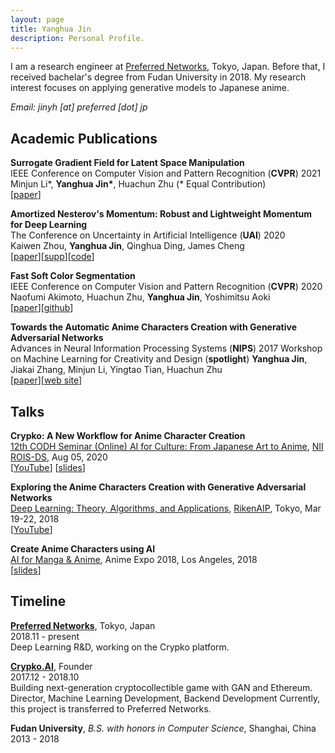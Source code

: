 ```yaml
---
layout: page
title: Yanghua Jin
description: Personal Profile.
---
```

I am a research engineer at [Preferred Networks](https://www.preferred-networks.jp), Tokyo, Japan. Before that, I received bachelar's degree from Fudan University in 2018.
My research interest focuses on applying generative models to Japanese anime.

*Email: jinyh [at] preferred [dot] jp*


## Academic Publications  
**Surrogate Gradient Field for Latent Space Manipulation**  
IEEE Conference on Computer Vision and Pattern Recognition (**CVPR**) 2021  
Minjun Li\*, **Yanghua Jin\***, Huachun Zhu (* Equal Contribution)    
[[paper](https://arxiv.org/abs/2104.09065)]


**Amortized Nesterov's Momentum: Robust and Lightweight Momentum for Deep Learning**  
The Conference on Uncertainty in Artificial Intelligence (**UAI**) 2020  
Kaiwen Zhou, **Yanghua Jin**, Qinghua Ding, James Cheng  
[[paper](http://www.auai.org/uai2020/proceedings/108_main_paper.pdf)][[supp](http://www.auai.org/uai2020/proceedings/108_supp.pdf)][[code](https://drive.google.com/file/d/1S-epbDEOHIMwkdkuRolhvDWGA6QjhvaV/view?usp=sharing)]

**Fast Soft Color Segmentation**  
IEEE Conference on Computer Vision and Pattern Recognition (**CVPR**) 2020  
Naofumi Akimoto, Huachun Zhu, **Yanghua Jin**, Yoshimitsu Aoki  
[[paper](https://arxiv.org/abs/2004.08096)][[github](https://github.com/pfnet-research/FSCS)]

**Towards the Automatic Anime Characters Creation with Generative Adversarial Networks**    
Advances in Neural Information Processing Systems (**NIPS**) 2017 Workshop on Machine Learning for Creativity and Design (**spotlight**) 
**Yanghua Jin**, Jiakai Zhang, Minjun Li, Yingtao Tian, Huachun Zhu   
[[paper](https://arxiv.org/abs/1708.05509)][[web site](http://make.girls.moe/)]


## Talks
**Crypko: A New Workflow for Anime Character Creation**   
[12th CODH Seminar (Online)
AI for Culture: From Japanese Art to Anime](http://codh.rois.ac.jp/seminar/ai-for-culture-20200805/), [NII ROIS-DS](http://codh.rois.ac.jp/), Aug 05, 2020    
[[YouTube](https://www.youtube.com/watch?v=DzSivYv75mc&feature=youtu.be)]
[[slides](https://codh.repo.nii.ac.jp/?action=pages_view_main&active_action=repository_view_main_item_detail&item_id=400&item_no=1&page_id=30&block_id=41)]


**Exploring the Anime Characters Creation with Generative Adversarial Networks**  
[Deep Learning: Theory, Algorithms, and Applications](http://www.ms.k.u-tokyo.ac.jp/TDLW2018/), [RikenAIP](https://aip.riken.jp/?lang=ja), Tokyo, Mar 19-22, 2018  
 [[YouTube](https://www.youtube.com/watch?v=UDT_2lHv8o8)]
 

**Create Anime Characters using AI**  
[AI for Manga & Anime](https://research.mangaki.fr/2018/07/15/ai-for-manga-and-anime/), Anime Expo 2018, Los Angeles, 2018  
[[slides](https://drive.google.com/file/d/145_X2q0dvZ5v97SeMmXLSsX-P-7mYlac/view?usp=sharing)]



## Timeline
**[Preferred Networks](https://www.preferred-networks.jp/en)**, Tokyo, Japan   
2018.11 - present   
Deep Learning R&D, working on the Crypko platform.

**[Crypko.AI](http://crypko.ai/)**, Founder   
2017.12 - 2018.10   
Building next-generation cryptocollectible game with GAN and Ethereum.   
Director, Machine Learning Development, Backend Development
Currently, this project is transferred to Preferred Networks.

**Fudan University**, *B.S. with honors in Computer Science*, Shanghai, China    
2013 - 2018   

